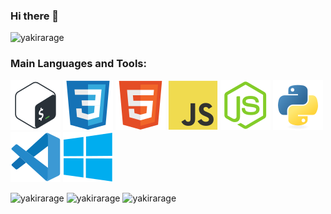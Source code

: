 ### Hi there 👋
![yakirarage](https://komarev.com/ghpvc/?username=yakirarage&label=Profile%20views&color=0e75b6&style=for-the-badge)

### Main Languages and Tools:

[![bash](icons/bash.svg)](https://www.gnu.org/software/bash/)
[![css](icons/css.svg)](https://www.w3schools.com/css/)
[![html](icons/html.svg)](https://www.w3.org/html/)
[![javascript](icons/javascript.svg)](https://developer.mozilla.org/en-US/docs/Web/JavaScript)
[![nodejs](icons/nodejs.svg)](https://nodejs.org)
[![python](icons/python.svg)](https://www.python.org)
[![vscode](icons/vscode.svg)](https://code.visualstudio.com/)
[![windows](icons/windows.svg)](https://www.microsoft.com/en-us/windows)

![yakirarage](https://github-readme-stats.vercel.app/api/top-langs?username=yakirarage&show_icons=true&locale=en&layout=compact&theme=vue-dark)
![yakirarage](https://github-readme-stats.vercel.app/api?username=yakirarage&show_icons=true&locale=en&theme=vue-dark)
![yakirarage](https://github-readme-streak-stats.herokuapp.com/?user=yakirarage&theme=vue-dark)

<!--
**yakirarage/yakirarage** is a ✨ _special_ ✨ repository because its `README.md` (this file) appears on your GitHub profile.

Here are some ideas to get you started:

- 🔭 I’m currently working on ...
- 🌱 I’m currently learning ...
- 👯 I’m looking to collaborate on ...
- 🤔 I’m looking for help with ...
- 💬 Ask me about ...
- 📫 How to reach me: ...
- 😄 Pronouns: ...
- ⚡ Fun fact: ...
-->
